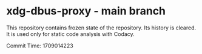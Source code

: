 # xdg-dbus-proxy - main branch

This repository contains frozen state of the repository.
Its history is cleared. It is used only for static code
analysis with Codacy.

Commit Time: 1709014223